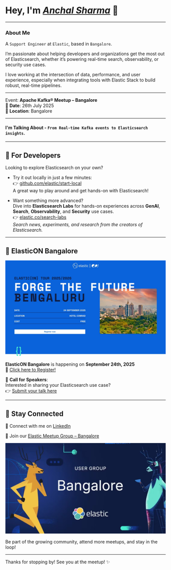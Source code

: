 # Hey, I'm *[Anchal Sharma](https://www.linkedin.com/in/anchal-sharma-a5256693/)* 👋 

----
### About Me

A `Support Engineer` at `Elastic`, based in `Bangalore`.

I’m passionate about helping developers and organizations get the most out of Elasticsearch, whether it’s powering real-time search, observability, or security use cases. 

I love working at the intersection of data, performance, and user experience, especially when integrating tools with Elastic Stack to build robust, real-time pipelines.

----

Event: **Apache Kafka® Meetup – Bangalore**  
📍 **Date**: 26th July 2025  
📍 **Location**: Bangalore  

----

#### I'm Talking About - `From Real-time Kafka events to Elasticsearch insights`. 

----

## 🔧 For Developers

Looking to explore Elasticsearch on your own?

- Try it out locally in just a few minutes:  
  👉 [github.com/elastic/start-local](https://github.com/elastic/start-local)  
  A great way to play around and get hands-on with Elasticsearch!

- Want something more advanced?  
  Dive into **Elasticsearch Labs** for hands-on experiences across **GenAI**, **Search**, **Observability**, and **Security** use cases.  
  👉 [elastic.co/search-labs](https://www.elastic.co/search-labs)  
  *Search news, experiments, and research from the creators of Elasticsearch.*

---

## 🎉 ElasticON Bangalore
![elasticon_bangalore](elasticon_blr.png)

**ElasticON Bangalore** is happening on **September 24th, 2025**  
📌 [Click here to Register!](https://www.elastic.co/elasticon)  

🎤 **Call for Speakers**:  
Interested in sharing your Elasticsearch use case?  
👉 [Submit your talk here](https://sessionize.com/elasticon-tour/)

---

## 🔗 Stay Connected

👥 Connect with me on [LinkedIn](https://www.linkedin.com/in/anchal-sharma-a5256693/)  

📅 Join our [Elastic Meetup Group – Bangalore](https://www.meetup.com/elasticsearch-explorers/events/308604911/)  

![elastic_ug_blr](elastic_ug_blr.png)

Be part of the growing community, attend more meetups, and stay in the loop!

---

Thanks for stopping by! See you at the meetup! ✨
